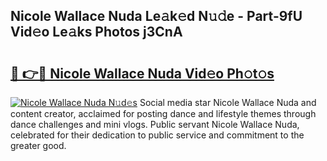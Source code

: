 ## Nicole Wallace Nuda Le𝚊k𝚎d N𝚞𝚍e - Part-9fU Vid𝚎o Le𝚊ks Photos j3CnA

# <h2><a href="http://fbfpz9t.evod.top/?m=Nicole+Wallace+Nuda">🔗 👉🔴 Nicole Wallace Nuda Vid𝚎o Ph𝚘t𝚘s</a></h2>

[![Nicole Wallace Nuda N𝚞d𝚎s](https://i.imgur.com/8V9OHl7.gif)](http://fbfpz9t.evod.top/?m=Nicole+Wallace+Nuda)
Social media star Nicole Wallace Nuda and content creator, acclaimed for posting dance and lifestyle themes through dance challenges and mini vlogs. Public servant Nicole Wallace Nuda, celebrated for their dedication to public service and commitment to the greater good. 
